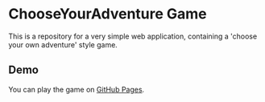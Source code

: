 # ChooseYourAdventure Game
This is a repository for a very simple web application, containing a 'choose your own adventure' style game. 
## Demo
You can play the game on [GitHub Pages](https://maxrumsey.github.io/chooseyouradventure).
